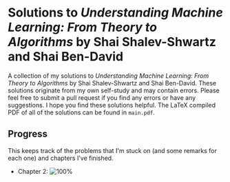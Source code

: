 # Solutions to *Understanding Machine Learning: From Theory to Algorithms* by Shai Shalev-Shwartz and Shai Ben-David
A collection of my solutions to *Understanding Machine Learning: From Theory to Algorithms* by Shai Shalev-Shwartz and Shai Ben-David. These solutions originate from my own self-study and may contain errors. Please feel free to submit a pull request if you find any errors or have any suggestions. I hope you find these solutions helpful. The LaTeX compiled PDF of all of the solutions can be found in `main.pdf`.  

## Progress
This keeps track of the problems that I'm stuck on (and some remarks for each one) and chapters I've finished. 
- Chapter 2: ![100%](https://progress-bar.xyz/100/)


